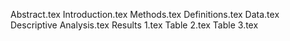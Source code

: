 Abstract.tex
Introduction.tex
Methods.tex
Definitions.tex
Data.tex
Descriptive Analysis.tex
Results 1.tex
Table 2.tex
Table 3.tex
